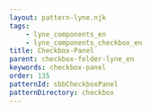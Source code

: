 ```yaml
---
layout: pattern-lyne.njk
tags: 
    - lyne_components_en
    - lyne_components_checkbox_en
title: Checkbox-Panel
parent: checkbox-folder-lyne_en
keywords: checkbox-panel
order: 135
patternId: sbbCheckboxPanel
patternDirectory: checkbox
---
```

